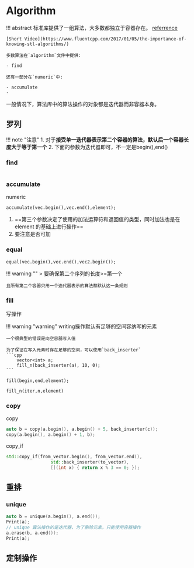 # Algorithm

!!! abstract
    标准库提供了一组算法，大多数都独立于容器存在。
    [referrence](https://en.cppreference.com/w/cpp/algorithm)

    [Short Video](https://www.fluentcpp.com/2017/01/05/the-importance-of-knowing-stl-algorithms/)
    
    多数算法在`algorithm`文件中提供:

    - find

    还有一部分在`numeric`中:

    - accumulate
    - 

一般情况下，算法库中的算法操作的对象都是迭代器而非容器本身。

## 罗列

!!! note "注意"
    1. 对于**接受单一迭代器表示第二个容器的算法，默认后一个容器长度大于等于第一个**
    2. 下面的参数为迭代器即可，不一定是begin(),end()

### find

```c++

```

### accumulate

<span class="box box-blue">numeric</span>

`accumulate(vec.begin(),vec.end(),element);`

1. ==第三个参数决定了使用的加法运算符和返回值的类型，同时加法也是在 element 的基础上进行操作==
2. 要注意是否可加

### equal

`equal(vec.begin(),vec.end(),vec2.begin());`

!!! warning ""
    > 要确保第二个序列的长度>=第一个

    且所有第二个容器只用一个迭代器表示的算法都默认这一条规则



### fill
<span class="box box-yellow">写操作</span>

!!! warning "warning"
    writing操作默认有足够的空间容纳写的元素

    一个很典型的错误是向空容器写入值

    为了保证在写入元素时存在足够的空间，可以使用`back_inserter`
    ```cpp
        vector<int> a;
        fill_n(back_inserter(a), 10, 0);
    ```

`fill(begin,end,element);`

`fill_n(iter,n,element)`

### copy

copy 
```c++
auto b = copy(a.begin(), a.begin() + 5, back_inserter(c));
copy(a.begin(), a.begin() + 1, b);
```

copy_if
```c++
std::copy_if(from_vector.begin(), from_vector.end(),
                 std::back_inserter(to_vector),
                 [](int x) { return x % 3 == 0; });
```

## 重排

### unique

```c++
auto b = unique(a.begin(), a.end());
Print(a);
// unique 算法操作的是迭代器，为了删除元素，只能使用容器操作
a.erase(b, a.end());
Print(a);
```

## 定制操作

